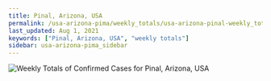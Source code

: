```yaml
---
title: Pinal, Arizona, USA
permalink: /usa-arizona-pima/weekly_totals/usa-arizona-pinal-weekly_totals.html
last_updated: Aug 1, 2021
keywords: ["Pinal, Arizona, USA", "weekly totals"]
sidebar: usa-arizona-pima_sidebar
---
```


![Weekly Totals of Confirmed Cases for Pinal, Arizona, USA](/covid_tracker/images/graphs/usa-arizona-pinal-weekly_totals_graph.png)
